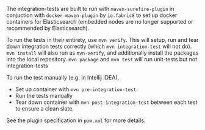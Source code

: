 The integration-tests are built to run with `maven-surefire-plugin` in conjuction with 
`docker-maven-plugin` by `io.fabric8` to set up docker containers for Elasticsearch 
(embedded nodes are no longer supported or recommended by Elasticsearch).

To run the tests in their entirety, use `mvn verify`. This will setup, run and tear
down integration tests correctly (which `mvn integration-test` will not do). `mvn install` will
also run as `mvn-verify`, and additionally install the packages into the local repository.
`mvn package` and `mvn test` will run unit-tests but not integration-tests

To run the test manually (e.g. in Intellij IDEA),
* Set up container with `mvn pre-integration-test`.
* Run the tests manually
* Tear down container with `mvn post-integration-test` between each test to ensure a clean slate.

See the plugin specification in `pom.xml` for more details.
